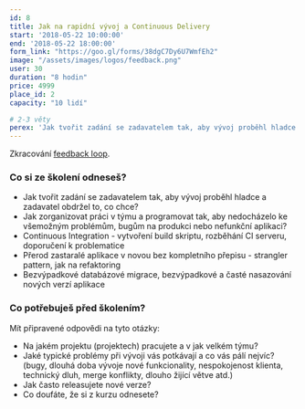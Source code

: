 ```yaml
---
id: 8
title: Jak na rapidní vývoj a Continuous Delivery
start: '2018-05-22 10:00:00'
end: '2018-05-22 18:00:00'
form_link: "https://goo.gl/forms/38dgC7Dy6U7WmfEh2"
image: "/assets/images/logos/feedback.png"
user: 30
duration: "8 hodin"
price: 4999
place_id: 2
capacity: "10 lidí"

# 2-3 věty
perex: 'Jak tvořit zadání se zadavatelem tak, aby vývoj proběhl hladce a zadavatel obdržel to, co chce? Jak programovat tak, aby nedocházelo k bugům na produkci nebo nefunkční aplikaci?'
---
```


Zkracování [feedback loop](https://ondrej.mirtes.cz/zkracovani-feedback-loop).

### Co si ze školení odneseš?

- Jak tvořit zadání se zadavatelem tak, aby vývoj proběhl hladce a zadavatel obdržel to, co chce?
- Jak zorganizovat práci v týmu a programovat tak, aby nedocházelo ke všemožným problémům, bugům na produkci nebo nefunkční aplikaci?
- Continuous Integration - vytvoření build skriptu, rozběhání CI serveru, doporučení k problematice
- Přerod zastaralé aplikace v novou bez kompletního přepisu - strangler pattern, jak na refaktoring
- Bezvýpadkové databázové migrace, bezvýpadkové a časté nasazování nových verzí aplikace


### Co potřebuješ před školením?

Mít připravené odpovědi na tyto otázky:

- Na jakém projektu (projektech) pracujete a v jak velkém týmu?
- Jaké typické problémy při vývoji vás potkávají a co vás pálí nejvíc? (bugy, dlouhá doba vývoje nové funkcionality, nespokojenost klienta, technický dluh, merge konflikty, dlouho žijící větve atd.)
- Jak často releasujete nové verze?
- Co doufáte, že si z kurzu odnesete?
